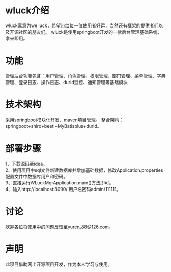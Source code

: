 # wluck介绍
wluck寓意为we luck，希望带给每一位使用者好运，当然还有框架的提供者们以及开源社区的朋友们。
wluck是使用springboot开发的一款后台管理基础系统，拿来即用。

# 功能
管理后台功能包含：用户管理、角色管理、权限管理、部门管理、菜单管理、字典管理、登录日志、操作日志、durid监控、通知管理等基础模块

# 技术架构
采用springboot模块化开发、maven项目管理。
整合架构：springboot+shiro+beetl+MyBatisplus+durid。

# 部署步骤
1、下载源码至idea。</br>
2、使用项目中sql文件新建数据库并增加基础数据，修改Application.properties配置文件中数据库用户和密码。</br>
3、直接运行WLuckMgrApplication.main()方法即可。</br>
4、输入http://localhost:8090/ 用户名密码admin/111111。</br>

# 讨论
欢迎各位将使用中的问题反馈至yuren_88@126.com。

# 声明
此项目借助网上开源项目开发，作为本人学习与使用。
